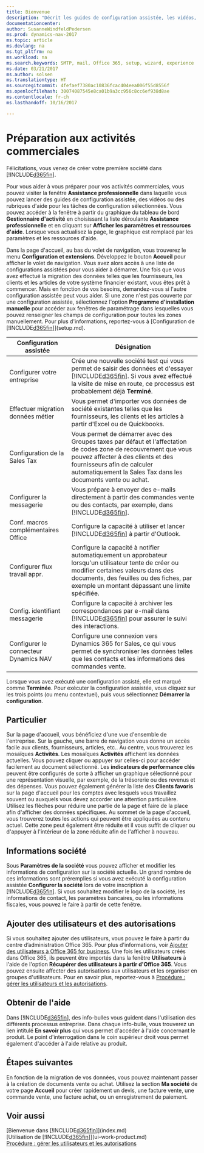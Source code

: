 ```yaml
---
title: Bienvenue
description: "Décrit les guides de configuration assistée, les vidéos, les rubriques d'aide, et les pages et fenêtres à utiliser pour vous préparer à faire des affaires dans Dynamics NAV."
documentationcenter: 
author: SusanneWindfeldPedersen
ms.prod: dynamics-nav-2017
ms.topic: article
ms.devlang: na
ms.tgt_pltfrm: na
ms.workload: na
ms.search.keywords: SMTP, mail, Office 365, setup, wizard, experience
ms.date: 03/21/2017
ms.author: solsen
ms.translationtype: HT
ms.sourcegitcommit: 4fefaef7380ac10836fcac404eea006f55d8556f
ms.openlocfilehash: 30074087545e8ca01b9a3cc956c8cc6ef938d8ae
ms.contentlocale: fr-ch
ms.lasthandoff: 10/16/2017

---
```

# <a name="getting-ready-for-doing-business"></a>Préparation aux activités commerciales
Félicitations, vous venez de créer votre première société dans [!INCLUDE[d365fin](includes/d365fin_md.md)].

Pour vous aider à vous préparer pour vos activités commerciales, vous pouvez visiter la fenêtre **Assistance professionnelle** dans laquelle vous pouvez lancer des guides de configuration assistée, des vidéos ou des rubriques d'aide pour les tâches de configuration sélectionnées. Vous pouvez accéder à la fenêtre à partir du graphique du tableau de bord **Gestionnaire d'activité** en choisissant la liste déroulante **Assistance professionnelle** et en cliquant sur **Afficher les paramètres et ressources d'aide**. Lorsque vous actualisez la page, le graphique est remplacé par les paramètres et les ressources d'aide.

Dans la page d'accueil, au bas du volet de navigation, vous trouverez le menu **Configuration et extensions**. Développez le bouton **Accueil** pour afficher le volet de navigation. Vous avez alors accès à une liste de configurations assistées pour vous aider à démarrer. Une fois que vous avez effectué la migration des données telles que les fournisseurs, les clients et les articles de votre système financier existant, vous êtes prêt à commencer. Mais en fonction de vos besoins, demandez-vous si l'autre configuration assistée peut vous aider. Si une zone n'est pas couverte par une configuration assistée, sélectionnez l'option **Programme d'installation manuelle** pour accéder aux fenêtres de paramétrage dans lesquelles vous pouvez renseigner les champs de configuration pour toutes les zones manuellement. Pour plus d'informations, reportez-vous à [Configuration de [!INCLUDE[d365fin](includes/d365fin_md.md)]](setup.md).

| Configuration assistée | Désignation |
| --- | --- |
| Configurer votre entreprise |Crée une nouvelle société test qui vous permet de saisir des données et d'essayer [!INCLUDE[d365fin](includes/d365fin_md.md)]. Si vous avez effectué la visite de mise en route, ce processus est probablement déjà **Terminé**. |
| Effectuer migration données métier |Vous permet d'importer vos données de société existantes telles que les fournisseurs, les clients et les articles à partir d'Excel ou de Quickbooks. |
| Configuration de la Sales Tax |Vous permet de démarrer avec des Groupes taxes par défaut et l'affectation de codes zone de recouvrement que vous pouvez affecter à des clients et des fournisseurs afin de calculer automatiquement la Sales Tax dans les documents vente ou achat. |
| Configurer la messagerie |Vous prépare à envoyer des e-mails directement à partir des commandes vente ou des contacts, par exemple, dans [!INCLUDE[d365fin](includes/d365fin_md.md)]. |
| Conf. macros complémentaires Office |Configure la capacité à utiliser et lancer [!INCLUDE[d365fin](includes/d365fin_md.md)] à partir d'Outlook. |
| Configurer flux travail appr. |Configure la capacité à notifier automatiquement un approbateur lorsqu'un utilisateur tente de créer ou modifier certaines valeurs dans des documents, des feuilles ou des fiches, par exemple un montant dépassant une limite spécifiée. |
| Config. identifiant messagerie |Configure la capacité à archiver les correspondances par e-mail dans [!INCLUDE[d365fin](includes/d365fin_md.md)] pour assurer le suivi des interactions. |
| Configurer le connecteur Dynamics NAV |Configure une connexion vers Dynamics 365 for Sales, ce qui vous permet de synchroniser les données telles que les contacts et les informations des commandes vente. |

Lorsque vous avez exécuté une configuration assisté, elle est marqué comme **Terminée**. Pour exécuter la configuration assistée, vous cliquez sur les trois points (ou menu contextuel), puis vous sélectionnez **Démarrer la configuration**.

## <a name="home"></a>Particulier
Sur la page d'accueil, vous bénéficiez d'une vue d'ensemble de l'entreprise. Sur la gauche, une barre de navigation vous donne un accès facile aux clients, fournisseurs, articles, etc.. Au centre, vous trouverez les mosaïques **Activités**. Les mosaïques **Activités** affichent les données actuelles. Vous pouvez cliquer ou appuyer sur celles-ci pour accéder facilement au document sélectionné. Les **indicateurs de performance clés** peuvent être configurés de sorte à afficher un graphique sélectionné pour une représentation visuelle, par exemple, de la trésorerie ou des revenus et des dépenses. Vous pouvez également générer la liste des **Clients favoris** sur la page d'accueil pour les comptes avec lesquels vous travaillez souvent ou auxquels vous devez accorder une attention particulière.
Utilisez les flèches pour réduire une partie de la page et faire de la place afin d'afficher des données spécifiques. Au sommet de la page d'accueil, vous trouverez toutes les actions qui peuvent être appliquées au contenu actuel. Cette zone peut également être réduite et il vous suffit de cliquer ou d'appuyer à l'intérieur de la zone réduite afin de l'afficher à nouveau.

## <a name="company-information"></a>Informations société
Sous **Paramètres de la société** vous pouvez afficher et modifier les informations de configuration sur la société actuelle. Un grand nombre de ces informations sont préremplies si vous avez exécuté la configuration assistée **Configurer la société** lors de votre inscription à [!INCLUDE[d365fin](includes/d365fin_md.md)]. Si vous souhaitez modifier le logo de la société, les informations de contact, les paramètres bancaires, ou les informations fiscales, vous pouvez le faire à partir de cette fenêtre.    

## <a name="adding-users-and-permissions"></a>Ajouter des utilisateurs et des autorisations
Si vous souhaitez ajouter des utilisateurs, vous pouvez le faire à partir du centre d’administration Office 365. Pour plus d'informations, voir [Ajouter des utilisateurs à Office 365 for business](https://support.office.com/en-us/article/Add-users-to-Office-365-for-business-435ccec3-09dd-4587-9ebd-2f3cad6bc2bc). Une fois les utilisateurs créés dans Office 365, ils peuvent être importés dans la fenêtre **Utilisateurs** à l'aide de l'option **Récupérer des utilisateurs à partir d'Office 365**. Vous pouvez ensuite affecter des autorisations aux utilisateurs et les organiser en groupes d'utilisateurs. Pour en savoir plus, reportez-vous à [Procédure : gérer les utilisateurs et les autorisations](ui-how-users-permissions.md).  

## <a name="getting-help"></a>Obtenir de l'aide
Dans [!INCLUDE[d365fin](includes/d365fin_md.md)], des info-bulles vous guident dans l'utilisation des différents processus entreprise. Dans chaque info-bulle, vous trouverez un lien intitulé **En savoir plus** qui vous permet d'accéder à l'aide concernant le produit. Le point d'interrogation dans le coin supérieur droit vous permet également d'accéder à l'aide relative au produit.
## <a name="next-steps"></a>Étapes suivantes
En fonction de la migration de vos données, vous pouvez maintenant passer à la création de documents vente ou achat. Utilisez la section **Ma société** de votre page **Accueil** pour créer rapidement un devis, une facture vente, une commande vente, une facture achat, ou un enregistrement de paiement.

## <a name="see-also"></a>Voir aussi
[Bienvenue dans [!INCLUDE[d365fin](includes/d365fin_md.md)]](index.md)  
[Utilisation de [!INCLUDE[d365fin](includes/d365fin_md.md)]](ui-work-product.md)  
[Procédure : gérer les utilisateurs et les autorisations](ui-how-users-permissions.md)

